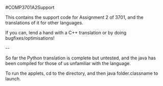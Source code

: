 #COMP3701A2Support

This contains the support code for Assignment 2 of 3701, and the translations of it for other languages.

If you can, lend a hand with a C++ translation or by doing bugfixes/optimisations!
   
--

So far the Python translation is complete but untested, and the java has been compiled for those of us unfamiliar with the language.   
    

To run the applets, cd to the directory, and then java folder.classname to launch.
